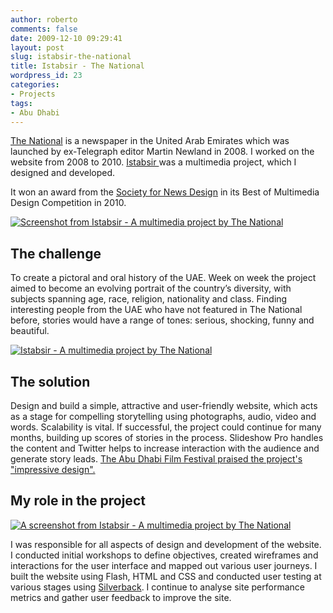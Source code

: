 ```yaml
---
author: roberto
comments: false
date: 2009-12-10 09:29:41
layout: post
slug: istabsir-the-national
title: Istabsir - The National
wordpress_id: 23
categories:
- Projects
tags:
- Abu Dhabi
---
```


[The National](http://www.thenational.ae) is a newspaper in the United Arab Emirates which was launched by ex-Telegraph editor Martin Newland in 2008. I worked on the website from 2008 to 2010. [Istabsir ](http://www.thenational.ae/istabsir)was a multimedia project, which I designed and developed.




It won an award from the [Society for News Design](http://www.snd.org/) in its Best of Multimedia Design Competition in 2010.




[![Screenshot from Istabsir - A multimedia project by The National](http://www.robertocarroll.com/wp-content/uploads/2009/12/istabsir1.jpg)](http://www.robertocarroll.com/wp-content/uploads/2009/12/istabsir1.jpg)





## The challenge


To create a pictoral and oral history of the UAE. Week on week the project aimed to become an evolving portrait of the country’s diversity, with subjects spanning age, race, religion, nationality and class. Finding interesting people from the UAE who have not featured in The National before, stories would have a range of tones: serious, shocking, funny and beautiful.

[![Istabsir - A multimedia project by The National](http://www.robertocarroll.com/wp-content/uploads/2009/12/istabsir3.jpg)](http://www.robertocarroll.com/wp-content/uploads/2009/12/istabsir3.jpg)


## The solution


Design and build a simple, attractive and user-friendly website, which acts as a stage for compelling storytelling using photographs, audio, video and words. Scalability is vital. If successful, the project could continue for many months, building up scores of stories in the process. Slideshow Pro handles the content and Twitter helps to increase interaction with the audience and generate story leads. [ The Abu Dhabi Film Festival praised the project's "impressive design".](http://www.abudhabifilmfestival.ae/en/abu-dhabi/abu-dhabi-feature/Istabsir)


## My role in the project


[![A screenshot from Istabsir - A multimedia project by The National](http://www.robertocarroll.com/wp-content/uploads/2009/12/Istabsir-deliverables.jpg)](http://www.robertocarroll.com/wp-content/uploads/2009/12/Istabsir-deliverables.jpg)

I was responsible for all aspects of design and development of the website. I conducted initial workshops to define objectives, created wireframes and interactions for the user interface and mapped out various user journeys. I built the website using Flash, HTML and CSS and conducted user testing at various stages using [Silverback](http://www.silverbackapp.com). I continue to analyse site performance metrics and gather user feedback to improve the site.

